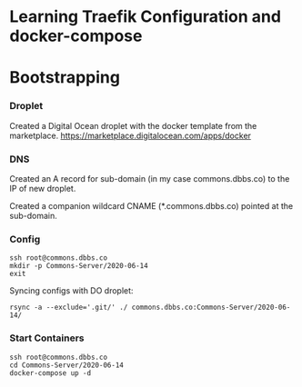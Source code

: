 # Learning Traefik Configuration and docker-compose


# Bootstrapping

### Droplet

Created a Digital Ocean droplet with the docker template from the marketplace.
https://marketplace.digitalocean.com/apps/docker

### DNS
Created an A record for sub-domain (in my case commons.dbbs.co) to the
IP of new droplet.

Created a companion wildcard CNAME (*.commons.dbbs.co) pointed at the sub-domain.

### Config

    ssh root@commons.dbbs.co
    mkdir -p Commons-Server/2020-06-14
    exit

Syncing configs with DO droplet:

    rsync -a --exclude='.git/' ./ commons.dbbs.co:Commons-Server/2020-06-14/

### Start Containers

    ssh root@commons.dbbs.co
    cd Commons-Server/2020-06-14
    docker-compose up -d
